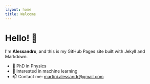 ```yaml
---
layout: home
title: Welcome
---
```


# Hello! 👋

I'm **Alessandro**, and this is my GitHub Pages site built with Jekyll and Markdown.

- 🔬 PhD in Physics
- 🧠 Interested in machine learning
- 📫 Contact me: martini.alessandr@gmail.com
